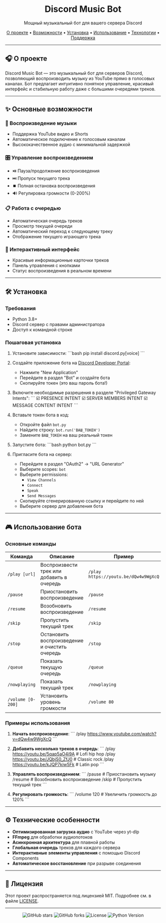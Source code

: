 <p align="center">
</p>

<h1 align="center">Discord Music Bot</h1>
<p align="center">Мощный музыкальный бот для вашего сервера Discord</p>

<p align="center">
  <a href="#-о-проекте">О проекте</a> •
  <a href="#-основные-возможности">Возможности</a> •
  <a href="#-установка">Установка</a> •
  <a href="#-использование">Использование</a> •
  <a href="#-технические-особенности">Технологии</a> •
  <a href="#-поддержка">Поддержка</a>
</p>

---

## 🎧 О проекте
Discord Music Bot — это музыкальный бот для серверов Discord, позволяющий воспроизводить музыку из YouTube прямо в голосовых каналах. Бот предлагает интуитивно понятное управление, красивый интерфейс и стабильную работу даже с большими очередями треков.

---

## ✨ Основные возможности

### 🎵 Воспроизведение музыки
- Поддержка YouTube видео и Shorts
- Автоматическое подключение к голосовым каналам
- Высококачественное аудио с минимальной задержкой

### 🎛 Управление воспроизведением
- ⏯️ Пауза/продолжение воспроизведения
- ⏭️ Пропуск текущего трека
- ⏹️ Полная остановка воспроизведения
- 🔊 Регулировка громкости (0-200%)

### 📋 Работа с очередью
- Автоматическая очередь треков
- Просмотр текущей очереди
- Автоматический переход к следующему треку
- Отображение текущего играющего трека

### 🎨 Интерактивный интерфейс
- Красивые информационные карточки треков
- Панель управления с кнопками
- Статус воспроизведения в реальном времени

---

## 🛠 Установка

### Требования
- Python 3.8+
- Discord сервер с правами администратора
- Доступ к командной строке

### Пошаговая установка
1. Установите зависимости:
\`\`\`bash
pip install discord.py[voice] 
\`\`\`

2. Создайте приложение бота на [Discord Developer Portal](https://discord.com/developers/applications):
   - Нажмите "New Application"
   - Перейдите в раздел "Bot" и создайте бота
   - Скопируйте токен (это ваш пароль бота!)

3. Включите необходимые разрешения в разделе "Privileged Gateway Intents":
\`\`\`
☑️ PRESENCE INTENT
☑️ SERVER MEMBERS INTENT
☑️ MESSAGE CONTENT INTENT
\`\`\`

4. Вставьте токен бота в код:
   - Откройте файл `bot.py`
   - Найдите строку: `bot.run('ВАШ_ТОКЕН')`
   - Замените `ВАШ_ТОКЕН` на ваш реальный токен

5. Запустите бота:
\`\`\`bash
python bot.py
\`\`\`

6. Пригласите бота на сервер:
   - Перейдите в раздел "OAuth2" → "URL Generator"
   - Выберите scopes: `bot`
   - Выберите permissions:
     - `View Channels`
     - `Connect`
     - `Speak`
     - `Send Messages`
   - Скопируйте сгенерированную ссылку и перейдите по ней
   - Выберите сервер для добавления бота

---

## 🎮 Использование бота

### Основные команды
| Команда | Описание | Пример |
|---------|----------|--------|
| `/play [url]` | Воспроизвести трек или добавить в очередь | `/play https://youtu.be/dQw4w9WgXcQ` |
| `/pause` | Приостановить воспроизведение | `/pause` |
| `/resume` | Возобновить воспроизведение | `/resume` |
| `/skip` | Пропустить текущий трек | `/skip` |
| `/stop` | Остановить воспроизведение и очистить очередь | `/stop` |
| `/queue` | Показать текущую очередь | `/queue` |
| `/nowplaying` | Показать текущий трек | `/nowplaying` |
| `/volume [0-200]` | Установить уровень громкости | `/volume 80` |

### Примеры использования
1. **Начать воспроизведение**:
\`\`\`
/play https://www.youtube.com/watch?v=dQw4w9WgXcQ
\`\`\`

2. **Добавить несколько треков в очередь**:
\`\`\`
/play https://youtu.be/5qap5aO4i9A  # Lofi hip hop
/play https://youtu.be/JQbjS0_ZfJ0  # Classic rock
/play https://youtu.be/kJQP7kiw5Fk  # Latin pop
\`\`\`

3. **Управлять воспроизведением**:
\`\`\`
/pause   # Приостановить музыку
/resume  # Возобновить воспроизведение
/skip    # Пропустить текущий трек
\`\`\`

4. **Регулировать громкость**:
\`\`\`
/volume 120  # Увеличить громкость до 120%
\`\`\`

---

## ⚙️ Технические особенности

- **Оптимизированная загрузка аудио** с YouTube через yt-dlp
- **FFmpeg** для обработки аудиопотоков
- **Асинхронная архитектура** для плавной работы
- **Глобальная очередь** треков для каждого сервера
- **Интерактивные элементы управления** с помощью Discord Components
- **Автоматическое восстановление** при разрыве соединения

---

## 📜 Лицензия
Этот проект распространяется под лицензией MIT. Подробнее см. в файле [LICENSE](LICENSE).

---

<p align="center">
  <img src="https://img.shields.io/github/stars/username/repo?style=social" alt="GitHub stars">
  <img src="https://img.shields.io/github/forks/username/repo?style=social" alt="GitHub forks">
  <img src="https://img.shields.io/github/license/username/repo" alt="License">
  <img src="https://img.shields.io/badge/Python-3.8%2B-blue" alt="Python Version">
</p>
